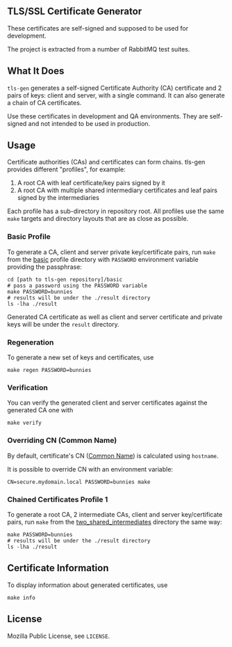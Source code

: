 ## TLS/SSL Certificate Generator

These certificates are self-signed and supposed to be used for development.

The project is extracted from a number of RabbitMQ test suites.


## What It Does

`tls-gen` generates a self-signed Certificate Authority (CA) certificate
and 2 pairs of keys: client and server, with a single command.
It can also generate a chain of CA certificates.

Use these certificates in development and QA environments. They are self-signed and not intended to be used
in production.

## Usage

Certificate authorities (CAs) and certificates can form chains. tls-gen provides
different "profiles", for example:

 1. A root CA with leaf certificate/key pairs signed by it
 2. A root CA with multiple shared intermediary certificates and leaf pairs signed by the intermediaries

Each profile has a sub-directory in repository root. All profiles use
the same `make` targets and directory layouts that are as close as possible.

### Basic Profile

To generate a CA, client and server private key/certificate pairs, run
`make` from the [basic](./basic) profile directory with `PASSWORD` environment variable
providing the passphrase:

    cd [path to tls-gen repository]/basic
    # pass a password using the PASSWORD variable
    make PASSWORD=bunnies
    # results will be under the ./result directory
    ls -lha ./result

Generated CA certificate as well as client and server certificate and private keys will be
under the `result` directory.

### Regeneration

To generate a new set of keys and certificates, use

    make regen PASSWORD=bunnies

### Verification

You can verify the generated client and server certificates against the generated CA one with

    make verify

### Overriding CN (Common Name)

By default, certificate's CN ([Common Name](http://tldp.org/HOWTO/Apache-WebDAV-LDAP-HOWTO/glossary.html)) is calculated using `hostname`.

It is possible to override CN with an environment variable:

    CN=secure.mydomain.local PASSWORD=bunnies make

### Chained Certificates Profile 1

To generate a root CA, 2 intermediate CAs, client and server key/certificate pairs, run `make` from
the [two_shared_intermediates](./two_shared_intermediates) directory the same way:

    make PASSWORD=bunnies
    # results will be under the ./result directory
    ls -lha ./result


## Certificate Information

To display information about generated certificates, use

    make info


## License

Mozilla Public License, see `LICENSE`.
